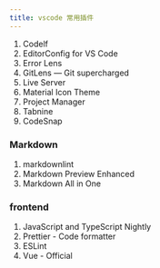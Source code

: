```yaml
---
title: vscode 常用插件
---
```


1. Codelf
2. EditorConfig for VS Code
3. Error Lens
4. GitLens — Git supercharged
5. Live Server
6. Material Icon Theme
7. Project Manager
8. Tabnine
9. CodeSnap

### Markdown

1. markdownlint
2. Markdown Preview Enhanced
3. Markdown All in One

### frontend

1. JavaScript and TypeScript Nightly
2. Prettier - Code formatter
3. ESLint
4. Vue - Official
